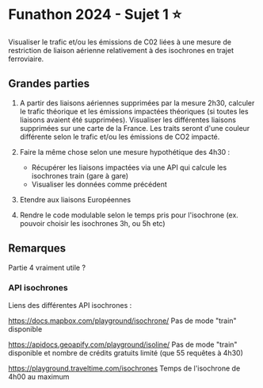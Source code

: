# Funathon 2024 - Sujet 1 :star:

Visualiser le trafic et/ou les émissions de C02 liées à une mesure de restriction de liaison aérienne relativement à des isochrones en trajet ferroviaire.

## Grandes parties

1. A partir des liaisons aériennes supprimées par la mesure 2h30, calculer le trafic théorique et les émissions impactées théoriques (si toutes les liaisons avaient été supprimées). Visualiser les différentes liaisons supprimées sur une carte de la France. Les traits seront d'une couleur différente selon le trafic et/ou les émissions de CO2 impacté.

2. Faire la même chose selon une mesure hypothétique des 4h30 :
   - Récupérer les liaisons impactées via une API qui calcule les isochrones train (gare à gare)
   - Visualiser les données comme précédent

3. Etendre aux liaisons Européennes

4. Rendre le code modulable selon le temps pris pour l'isochrone (ex. pouvoir choisir les isochrones 3h, ou 5h etc)

## Remarques

Partie 4 vraiment utile ?

### API isochrones
Liens des différentes API isochrones :

https://docs.mapbox.com/playground/isochrone/
Pas de mode "train" disponible

https://apidocs.geoapify.com/playground/isoline/
Pas de mode "train" disponible et nombre de crédits gratuits limité (que 55 requêtes à 4h30)

https://playground.traveltime.com/isochrones
Temps de l'isochrone de 4h00 au maximum


